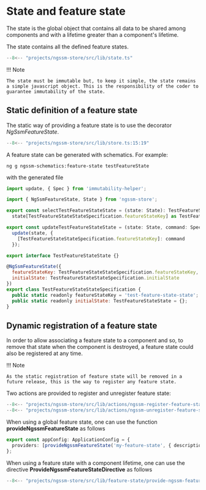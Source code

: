 # State and feature state

The state is the global object that contains all data to be shared among components and with a lifetime greater than a component's lifetime.

The state contains all the defined feature states.

```javascript title="State"
--8<-- "projects/ngssm-store/src/lib/state.ts"
```

!!! Note

    The state must be immutable but, to keep it simple, the state remains a simple javascript object. This is the responsibility of the coder to guarantee immutability of the state.

## Static definition of a feature state

The static way of providing a feature state is to use the decorator _NgSsmFeatureState_.

```javascript
--8<-- "projects/ngssm-store/src/lib/store.ts:15:19"
```

A feature state can be generated with schematics. For example:

```node
ng g ngssm-schematics:feature-state testFeatureState
```

with the generated file

```javascript hl_lines="13 13"
import update, { Spec } from 'immutability-helper';

import { NgSsmFeatureState, State } from 'ngssm-store';

export const selectTestFeatureStateState = (state: State): TestFeatureStateState =>
  state[TestFeatureStateStateSpecification.featureStateKey] as TestFeatureStateState;

export const updateTestFeatureStateState = (state: State, command: Spec<TestFeatureStateState, never>): State =>
  update(state, {
    [TestFeatureStateStateSpecification.featureStateKey]: command
  });

export interface TestFeatureStateState {}

@NgSsmFeatureState({
  featureStateKey: TestFeatureStateStateSpecification.featureStateKey,
  initialState: TestFeatureStateStateSpecification.initialState
})
export class TestFeatureStateStateSpecification {
  public static readonly featureStateKey = 'test-feature-state-state';
  public static readonly initialState: TestFeatureStateState = {};
}
```

## Dynamic registration of a feature state

In order to allow associating a feature state to a component and so, to remove that state when the component is destroyed, a feature state could also be registered at any time.

!!! Note

    As the static registration of feature state will be removed in a future release, this is the way to register any feature state.


Two actions are provided to register and unregister feature state:

```typescript
--8<-- "projects/ngssm-store/src/lib/actions/ngssm-register-feature-state.action.ts"
--8<-- "projects/ngssm-store/src/lib/actions/ngssm-unregister-feature-state.action.ts:3"
```

When using a global feature state, one can use the function **provideNgssmFeatureState** as follows

```typescript
export const appConfig: ApplicationConfig = {
  providers: [provideNgssmFeatureState('my-feature-state', { description: 'something' })]
};
```

When using a feature state with a component lifetime, one can use the directive **ProvideNgssmFeatureStateDirective** as follows

```typescript
--8<-- "projects/ngssm-store/src/lib/feature-state/provide-ngssm-feature-state-directive-test.component.ts"
```
